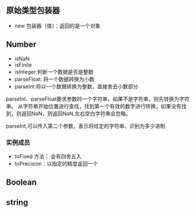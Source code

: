 ## 原始类型包装器

- new 包装器（值）：返回的是一个对象

## Number

- isNaN
- isFinite
- isInteger:判断一个数据是否是整数
- parseFloat: 将一个数据转换为小数
- parseInt:将以一个数据转换为整数，直接舍去小数部分

parseInt、parseFloat要求参数时一个字符串，如果不是字符串，则先转换为字符串。
从字符串开始位置进行查找，找到第一个有效的数字进行转换，如果没有找到，则返回NaN，则返回NaN,左右空白字符串会忽略。

parseInt,可以传入第二个参数，表示将给定的字符串，识别为多少进制

### 实例成员

- toFixed 方法： 会有四舍五入
- toPrecision：以指定的精度返回一个

## Boolean



## string